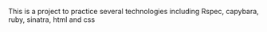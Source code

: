 This is a project to practice several technologies including Rspec, capybara, ruby, sinatra, html and css